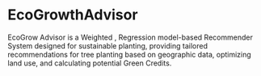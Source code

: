 # EcoGrowthAdvisor

EcoGrow Advisor is a Weighted , Regression model-based Recommender System designed for sustainable planting, providing tailored recommendations for tree planting based on geographic data, optimizing land use, and calculating potential Green Credits.

